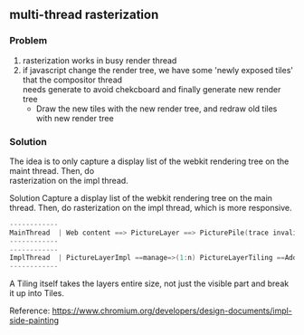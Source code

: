 ## multi-thread rasterization

### Problem
1. rasterization works in busy render thread  
2. if javascript change the render tree, we have some 'newly exposed tiles' that the compositor thread    
needs generate to avoid chekcboard and finally generate new render tree   
    - Draw the new tiles with the new render tree, and redraw old tiles with new render tree  

### Solution
The idea is to only capture a display list of the webkit rendering tree on the  maint thread. Then, do   
rasterization on the impl thread.  


Solution
Capture a display list of the webkit rendering tree on the main thread. Then, do rasterization on the impl thread, which is more responsive.  

```c++
------------                     
MainThread  | Web content ==> PictureLayer ==> PicturePile(trace invalidations in SKRegions)  ==commit==> PictureLayerImpl(see below)  
------------                  
------------                
ImplThread  | PictureLayerImpl ==manage=>(1:n) PictureLayerTiling ==AddTo==> rasterization queue  
------------  
```

A Tiling itself takes the layers entire size, not just the visible part and break it up into Tiles.    

Reference:
https://www.chromium.org/developers/design-documents/impl-side-painting  

 